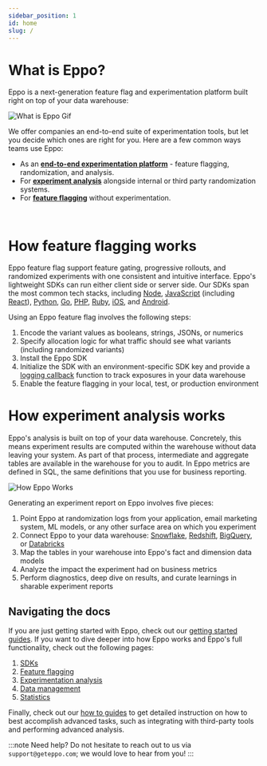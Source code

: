 ```yaml
---
sidebar_position: 1
id: home
slug: /
---
```


# What is Eppo?

Eppo is a next-generation feature flag and experimentation platform built right on top of your data warehouse:

![What is Eppo Gif](/img/building-experiments/what-is-eppo.gif)

We offer companies an end-to-end suite of experimentation tools, but let you decide which ones are right for you. Here are a few common ways teams use Eppo:

- As an [**end-to-end experimentation platform**](/quick-starts) - feature flagging, randomization, and analysis.
- For [**experiment analysis**](/experiment-quickstart) alongside internal or third party randomization systems.
- For [**feature flagging**](/feature-flagging) without experimentation.

<br />

# How feature flagging works

Eppo feature flag support feature gating, progressive rollouts, and randomized experiments with one consistent and intuitive interface. Eppo's lightweight SDKs can run either client side or server side. Our SDKs span the most common tech stacks, including [Node](/feature-flags/sdksserver-feature-flags/sdksnode), [JavaScript](/feature-flags/sdksclient-feature-flags/sdks/javascript) (including [React](/feature-flags/sdksclient-feature-flags/sdksjavascript#usage-in-react)), [Python](/feature-flags/sdksserver-feature-flags/sdkspython), [Go](/feature-flags/sdksserver-feature-flags/sdksgo), [PHP](/feature-flags/sdksserver-feature-flags/sdksphp), [Ruby](/feature-flags/sdksserver-feature-flags/sdksruby), [iOS](/feature-flags/sdksclient-feature-flags/sdksios), and [Android](/feature-flags/sdksclient-feature-flags/sdksandroid).

Using an Eppo feature flag involves the following steps:
1. Encode the variant values as booleans, strings, JSONs, or numerics
2. Specify allocation logic for what traffic should see what variants (including randomized variants)
3. Install the Eppo SDK 
4. Initialize the SDK with an environment-specific SDK key and provide a [logging callback](/sdks/event-logging/) function to track exposures in your data warehouse
5. Enable the feature flagging in your local, test, or production environment

# How experiment analysis works

Eppo's analysis is built on top of your data warehouse. Concretely, this means experiment results are computed within the warehouse without data leaving your system. As part of that process, intermediate and aggregate tables are available in the warehouse for you to audit. In Eppo metrics are defined in SQL, the same definitions that you use for business reporting.

![How Eppo Works](/img/building-experiments/how-eppo-works.png)

Generating an experiment report on Eppo involves five pieces:

1. Point Eppo at randomization logs from your application, email marketing system, ML models, or any other surface area on which you experiment
2. Connect Eppo to your data warehouse: [Snowflake](/data-management/connecting-dwh/snowflake), [Redshift](/data-management/connecting-dwh/redshift), [BigQuery](/data-management/connecting-dwh/bigquery), or [Databricks](/data-management/connecting-dwh/databricks)
3. Map the tables in your warehouse into Eppo's fact and dimension data models
4. Analyze the impact the experiment had on business metrics
5. Perform diagnostics, deep dive on results, and curate learnings in sharable experiment reports

## Navigating the docs

If you are just getting started with Eppo, check out our [getting started guides](/quick-starts). If you want to dive deeper into how Eppo works and Eppo's full functionality, check out the following pages:

1. [SDKs](/sdks)
2. [Feature flagging](/feature-flagging)
3. [Experimentation analysis](/experiment-analysis)
4. [Data management](/data-management)
5. [Statistics](/statistics)

Finally, check out our [how to guides](/guides/) to get detailed instruction on how to best accomplish advanced tasks, such as integrating with third-party tools and performing advanced analysis.


:::note
Need help? Do not hesitate to reach out to us via `support@geteppo.com`; we would love to hear from you!
:::